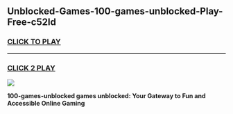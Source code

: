 
## Unblocked-Games-100-games-unblocked-Play-Free-c52ld
<h3>
<a href="https://premium76.site?title=100-games-unblocked&ref=18A1">CLICK TO PLAY</a></h3>
<hr>

<h3>
<a href="https://premium76.site?title=100-games-unblocked&ref=18A1">CLICK 2 PLAY</a>
  
</h3>

<a href="https://premium76.site?title=100-games-unblocked&ref=18A1"><img src="https://clearcache.store/games.png"></a>


**100-games-unblocked games unblocked: Your Gateway to Fun and Accessible Online Gaming**
